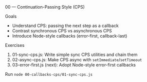 00 — Continuation-Passing Style (CPS)

Goals
- Understand CPS: passing the next step as a callback
- Contrast synchronous CPS vs asynchronous CPS
- Introduce Node-style callbacks (error-first, callback-last)

Exercises
1. 01-sync-cps.js: Write simple sync CPS utilities and chain them
2. 02-async-cps.js: Make CPS async with `setImmediate`/`setTimeout`
3. 03-error-first.js (next): Adopt Node-style error-first callbacks

Run
`node 00-callbacks-cps/01-sync-cps.js`
